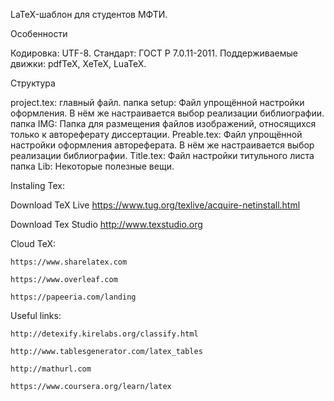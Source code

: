 LaTeX-шаблон для студентов МФТИ.

Особенности

Кодировка: UTF-8.
Стандарт: ГОСТ Р 7.0.11-2011.
Поддерживаемые движки: pdfTeX, XeTeX, LuaTeX.

Структура

project.tex: главный файл.
папка setup: Файл упрощённой настройки оформления. В нём же настраивается выбор реализации библиографии.
папка IMG: Папка для размещения файлов изображений, относящихся только к автореферату диссертации.
Preable.tex: Файл упрощённой настройки оформления автореферата. В нём же настраивается выбор реализации библиографии.
Title.tex: Файл настройки титульного листа
папка Lib: Некоторые полезные вещи.

Instaling Tex:

Download TeX Live		https://www.tug.org/texlive/acquire-netinstall.html
	
Download Tex Studio		http://www.texstudio.org

Cloud TeX:

	https://www.sharelatex.com

	https://www.overleaf.com

	https://papeeria.com/landing


Useful links:

	http://detexify.kirelabs.org/classify.html

	http://www.tablesgenerator.com/latex_tables

	http://mathurl.com

	https://www.coursera.org/learn/latex

